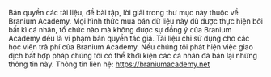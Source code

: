 Bản quyền các tài liệu, đề bài tập, lời giải trong thư mục này thuộc về Branium Academy. Mọi hình thức mua bán dữ liệu này dù được thực hiện bởi bất kì cá nhân, tổ chức nào mà không được sự đồng ý của Branium Academy đều là vi phạm bản quyền tác giả. Tài liệu chỉ sử dụng cho các học viên trả phí của Branium Academy. Nếu chúng tôi phát hiện việc giao dịch bất hợp pháp chúng tôi có thể khởi kiện các cá nhân đã bán lại những thông tin này.
Thông tin liên hệ: https://braniumacademy.net
